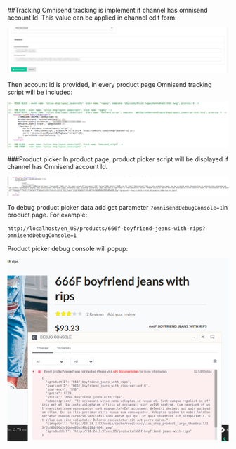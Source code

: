 ##Tracking
Omnisend tracking is implement if channel has omnisend account Id. This value can be applied in channel edit form:

![Alt text](img/admin_configuration.png)

Then account id is provided, in every product page Omnisend tracking script will be included:

![Alt text](img/tracking_script.png)

###Product picker
In product page, product picker script will be displayed if channel has Omnisend account Id.

![Alt text](img/product_picker.png)

To debug product picker data add get parameter `?omnisendDebugConsole=1`in product page. For example:
```
http://localhost/en_US/products/666f-boyfriend-jeans-with-rips?omnisendDebugConsole=1
```
Product picker debug console will popup:

![Alt text](img/picker_debug.png)

